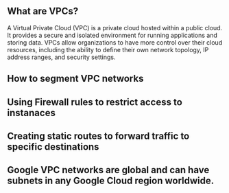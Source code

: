 ## What are VPCs?

A Virtual Private Cloud (VPC) is a private cloud hosted within a public cloud. It provides a secure and isolated environment for running applications and storing data. VPCs allow organizations to have more control over their cloud resources, including the ability to define their own network topology, IP address ranges, and security settings.

## How to segment VPC networks

## Using Firewall rules to restrict access to instanaces 

## Creating static routes to forward traffic to specific destinations

## Google VPC networks are global and can have subnets in any Google Cloud region worldwide. 
